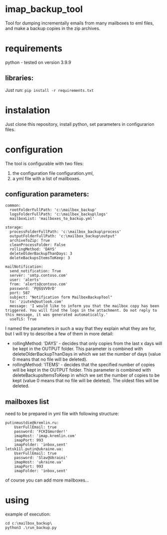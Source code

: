 # imap_backup_tool

Tool for dumping incrementally emails from many mailboxes to eml files, and make a backup copies in the zip archives. 

# requirements
python - tested on version 3.9.9

## libraries:
Just run:
```pip install -r requirements.txt```

# instalation

Just clone this repository, install python, set parameters in configurarion files. 

# configuration

The tool is configurable with two files:
1. the configuration file configuration.yml,
2. a yml file with a list of mailboxes.

## configuration parameters:
```
common:
  rootFolderFullPath: 'c:\mailbox_backup'
  logsFolderFullPath: 'c:\mailbox_backup\logs'
  mailboxList: 'mailboxes_to_backup.yml'

storage:
  processFolderFullPath: 'c:\mailbox_backup\process'
  outputFolderFullPath: 'c:\mailbox_backup\output'
  archiveToZip: True
  cleanProcessFolder: False                            
  rollingMethod: 'DAYS'                                    
  deleteOlderBackupThanDays: 3                              
  deleteBackupsItemsToKeep: 3                               

mailNotification:
  send_notification: True
  server: 'smtp.contoso.com'
  user: 'alerts'
  from: 'alerts@contoso.com'
  password: 'P@$$VV0rD'
  port: 587
  subject: "Notification form MailboxBackupTool"
  to: 'ziutek@outlook.com'
  message: 'I would like to inform you that the mailbox copy has been triggered. You will find the logs in the attachment. Do not reply to this message, it was generated automatically.'
  useTLS: True
  ```
I named the parameters in such a way that they explain what they are for, but I will try to describe a few of them in more detail:

- rollingMethod: 'DAYS' - decides that only copies from the last x days will be kept in the OUTPUT folder. This parameter is combined with deleteOlderBackupThanDays in which we set the number of days (value 0 means that no file will be deleted).
- rollingMethod: 'ITEMS' - decides that the specified number of copies will be kept in the OUTPUT folder. This parameter is combined with deleteBackupsItemsToKeep in which we set the number of copies to be kept (value 0 means that no file will be deleted). The oldest files will be deleted.


## mailboxes list
need to be prepared in yml file with following structure:
```
putinmustdie@kremlin.ru:
    UserFullEmail: true
    password: 'FCKIGmurder!'
    imapHost: 'imap.kremlin.com'
    imapPort: 993
    imapFolder: 'inbox,sent'
letsk11l.putin@ukraine.ua:
    UserFullEmail: true
    password: 'Slav@Ukraini'
    imapHost: 'ukraine.ua'
    imapPort: 993
    imapFolder: 'inbox,sent'
```
of course you can add more mailboxes...

# using

example of execution:

    cd c:\mailbox_backup\
    python3 .\run_backup.py

